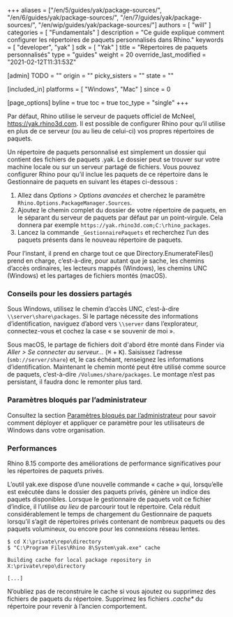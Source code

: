 +++
aliases = ["/en/5/guides/yak/package-sources/", "/en/6/guides/yak/package-sources/", "/en/7/guides/yak/package-sources/", "/en/wip/guides/yak/package-sources/"]
authors = [ "will" ]
categories = [ "Fundamentals" ]
description = "Ce guide explique comment configurer les répertoires de paquets personnalisés dans Rhino."
keywords = [ "developer", "yak" ]
sdk = [ "Yak" ]
title = "Répertoires de paquets personnalisés"
type = "guides"
weight = 20
override_last_modified = "2021-02-12T11:31:53Z"

[admin]
TODO = ""
origin = ""
picky_sisters = ""
state = ""

[included_in]
platforms = [ "Windows", "Mac" ]
since = 0

[page_options]
byline = true
toc = true
toc_type = "single"
+++

<!-- {{< call-out "note" "Remarque" >}}
Cette fonctionnalité implique de modifier des paramètres avancés dans Rhino !
{{< /call-out >}} -->

Par défaut, Rhino utilise le serveur de paquets officiel de McNeel, https://yak.rhino3d.com. Il est possible de configurer Rhino pour qu’il utilise en plus de ce serveur (ou au lieu de celui-ci) vos propres répertoires de paquets.

Un répertoire de paquets personnalisé est simplement un dossier qui contient des fichiers de paquets .yak. Le dossier peut se trouver sur votre machine locale ou sur un serveur partagé de fichiers. Vous pouvez configurer Rhino pour qu’il inclue les paquets de ce répertoire dans le Gestionnaire de paquets en suivant les étapes ci-dessous :


1. Allez dans _Options > Options avancées_ et cherchez le paramètre `Rhino.Options.PackageManager.Sources`.
1. Ajoutez le chemin complet du dossier de votre répertoire de paquets, en le séparant du serveur de paquets par défaut par un point-virgule. Cela donnera par exemple `https://yak.rhino3d.com;C:\rhino_packages`.
1. Lancez la commande `_GestionnairePaquets` et recherchez l’un des paquets présents dans le nouveau répertoire de paquets.

Pour l’instant, il prend en charge tout ce que Directory.EnumerateFiles() prend en charge, c’est-à-dire, pour autant que je sache, les chemins d’accès ordinaires, les lecteurs mappés (Windows), les chemins UNC (Windows) et les partages de fichiers montés (macOS).

### Conseils pour les dossiers partagés

Sous Windows, utilisez le chemin d’accès UNC, c’est-à-dire `\\server\share\packages`. Si le partage nécessite des informations d’identification, naviguez d’abord vers `\\server` dans l’explorateur, connectez-vous et cochez la case « se souvenir de moi ».

Sous macOS, le partage de fichiers doit d'abord être monté dans Finder via _Aller > Se connecter au serveur..._ (<kbd>⌘</kbd> + <kbd>K</kbd>). Saisissez l’adresse (`smb://server/share`) et, le cas échéant, renseignez les informations d’identification. Maintenant le chemin monté peut être utilisé comme source de paquets, c’est-à-dire `/Volumes/share/packages`. Le montage n’est pas persistant, il faudra donc le remonter plus tard.

### Paramètres bloqués par l’administrateur

Consultez la section [Paramètres bloqués par l’administrateur](https://docs.mcneel.com/rhino/8/help/fr-fr/index.htm#information/admin-enforced_settings.htm) pour savoir comment déployer et appliquer ce paramètre pour les utilisateurs de Windows dans votre organisation.

### Performances

Rhino 8.15 comporte des améliorations de performance significatives pour les répertoires de paquets privés.

L’outil yak.exe dispose d’une nouvelle commande « cache » qui, lorsqu’elle est exécutée dans le dossier des paquets privés, génère un indice des paquets disponibles. Lorsque le gestionnaire de paquets voit ce fichier d’indice, il l’utilise _au lieu_ de parcourir tout le répertoire. Cela réduit considérablement le temps de chargement du Gestionnaire de paquets lorsqu’il s’agit de répertoires privés contenant de nombreux paquets ou des paquets volumineux, ou encore pour les connexions réseau lentes.

```
$ cd X:\private\repo\directory
$ "C:\Program Files\Rhino 8\System\yak.exe" cache

Building cache for local package repository in X:\private\repo\directory

[...]
```

N’oubliez pas de reconstruire le cache si vous ajoutez ou supprimez des fichiers de paquets du répertoire. Supprimez les fichiers _.cache*_ du répertoire pour revenir à l’ancien comportement.
